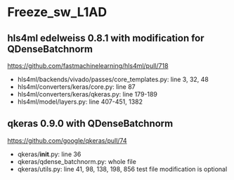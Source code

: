# Freeze_sw_L1AD
## hls4ml edelweiss 0.8.1 with modification for QDenseBatchnorm
https://github.com/fastmachinelearning/hls4ml/pull/718
- hls4ml/backends/vivado/passes/core_templates.py: line 3, 32, 48
- hls4ml/converters/keras/core.py: line 87
- hls4ml/converters/keras/qkeras.py: line 179-189
- hls4ml/model/layers.py: line 407-451, 1382
## qkeras 0.9.0 with QDenseBatchnorm
https://github.com/google/qkeras/pull/74
- qkeras/__init__.py: line 36
- qkeras/qdense_batchnorm.py: whole file
- qkeras/utils.py: line 41, 98, 138, 198, 856
test file modification is optional

